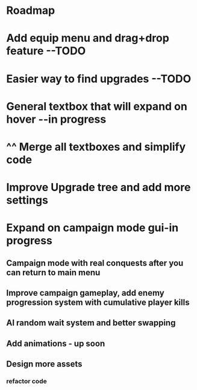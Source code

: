 # Roadmap

# Add equip menu and drag+drop feature --TODO

# Easier way to find upgrades --TODO

# General textbox that will expand on hover --in progress

# ^^ Merge all textboxes and simplify code

# Improve Upgrade tree and add more settings

# Expand on campaign mode gui-in progress

## Campaign mode with real conquests after you can return to main menu

## Improve campaign gameplay, add enemy progression system with cumulative player kills

## AI random wait system and better swapping

## Add animations - up soon

## Design more assets

### refactor code
